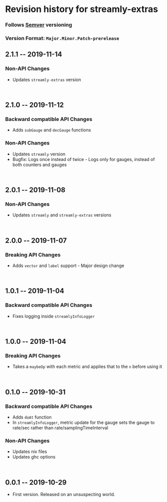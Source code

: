 # Revision history for streamly-extras
### Follows [Semver](http://www.semver.org) versioning
### **Version Format:** `Major.Minor.Patch-prerelease`

## 2.1.1 -- 2019-11-14
### Non-API Changes
* Updates `streamly-extras` version
<br>

## 2.1.0 -- 2019-11-12
### Backward compatible API Changes
* Adds `subGauge` and `decGauge` functions
### Non-API Changes
* Updates `streamly` version
* Bugfix: Logs once instead of twice - Logs only for gauges, instead of both counters and gauges
<br>

## 2.0.1 -- 2019-11-08
### Non-API Changes
* Updates `streamly` and `streamly-extras` versions
<br>

## 2.0.0 -- 2019-11-07
### Breaking API Changes
* Adds `vector` and `label` support - Major design change
<br>

## 1.0.1 -- 2019-11-04
### Backward compatible API Changes
* Fixes logging inside `streamlyInfoLogger`
<br>

## 1.0.0 -- 2019-11-04
### Breaking API Changes
* Takes a `maybeOp` with each metric and applies that to the `n` before using it
<br>

## 0.1.0 -- 2019-10-31
### Backward compatible API Changes
* Adds `doAt` function
* In `streamlyInfoLogger`, metric update for the gauge sets the gauge to rate/sec rather than rate/samplingTimeInterval
### Non-API Changes
* Updates nix files
* Updates ghc options
<br>

## 0.0.1 -- 2019-10-29
* First version. Released on an unsuspecting world.

